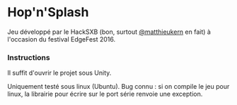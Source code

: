 # Hop'n'Splash

Jeu développé par le HackSXB (bon, surtout [@matthieukern](http://github.com/matthieukern) en fait) à l'occasion du festival EdgeFest 2016.


### Instructions

Il suffit d'ouvrir le projet sous Unity.

Uniquement testé sous linux (Ubuntu).
Bug connu : si on compile le jeu pour linux, la librairie pour écrire sur le port série renvoie une exception.
